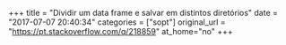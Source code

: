 +++
title = "Dividir um data frame e salvar em distintos diretórios"
date = "2017-07-07 20:40:34"
categories = ["sopt"]
original_url = "https://pt.stackoverflow.com/q/218859"
at_home="no"
+++

